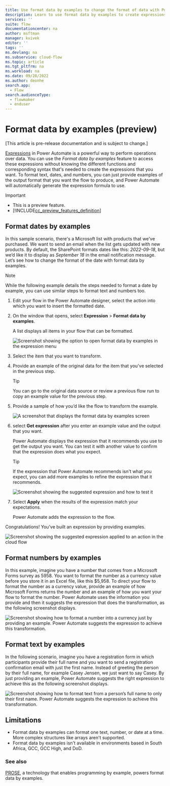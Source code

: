 ```yaml
---
title: Use format data by examples to change the format of data with Power Automate | Microsoft Docs
description: Learn to use format data by examples to create expressions automatically, based on the output you want.
services: ''
suite: flow
documentationcenter: na
author: msftman
manager: kvivek
editor: ''
tags: ''
ms.devlang: na
ms.subservice: cloud-flow
ms.topic: article
ms.tgt_pltfrm: na
ms.workload: na
ms.date: 09/28/2022
ms.author: deonhe
search.app: 
  - Flow
search.audienceType: 
  - flowmaker
  - enduser
---
```


# Format data by examples (preview)

[This article is pre-release documentation and is subject to change.]

[Expressions](./use-expressions-in-conditions.md) in Power Automate is a powerful way to perform operations over data. You can use the *Format data by examples* feature to access these expressions without knowing the different functions and corresponding syntax that's needed to create the expressions that you want. To format text, dates, and numbers, you can just provide examples of the output format that you want the flow to produce, and Power Automate will automatically generate the expression formula to use.

> [!IMPORTANT]
>
> - This is a preview feature.
> - [!INCLUDE[cc_preview_features_definition](includes/cc-preview-features-definition.md)]

## Format dates by examples

In this sample scenario, there's a Microsoft list with products that we've purchased. We want to send an email when the list gets updated with new products. By default, the SharePoint formats dates like this: *2022-09-18*, but we’d like it to display as *September 18* in the email notification message. Let’s see how to change the format of the date with format data by examples.

> [!NOTE]
> While the following example details the steps needed to format a date by example, you can use similar steps to format text and numbers too.

1. Edit your flow in the Power Automate designer, select the action into which you want to insert the formatted date.
1. On the window that opens, select **Expression** > **Format data by examples**.

   A list displays all items in your flow that can be formatted.

   ![Screenshot showing the option to open format data by examples in the expression menu ](media/format-data-by-examples/format-data-by-examples.png)

1. Select the item that you want to transform.
1. Provide an example of the original data for the item that you've selected in the previous step.

   >[!TIP]
   >You can go to the original data source or review a previous flow run to copy an example value for the previous step.

1. Provide a sample of how you’d like the flow to transform the example.  

    ![A screenshot that displays the format data by examples screen](media/format-data-by-examples/data-examples.png)

1. select **Get expression** after you enter an example value and the output that you want.

   Power Automate displays the expression that it recommends you use to get the output you want. You can test it with another value to confirm that the expression does what you expect.

   >[!TIP]
   >If the expression that Power Automate recommends isn't what you expect, you can add more examples to refine the expression that it recommends.

   ![Screenshot showing the suggested expression and how to test it](media/format-data-by-examples/expression-test.png)

1. Select **Apply** when the results of the expression match your expectations.

   Power Automate adds the expression to the flow.

Congratulations! You’ve built an expression by providing examples.  

![Screenshot showing the suggested expression applied to an action in the cloud flow](media/format-data-by-examples/suggested-expression.png)

## Format numbers by examples

In this example, imagine you have a number that comes from a Microsoft Forms survey as 5958. You want to format the number as a currency value before you store it in an Excel file, like this $5,958. To direct your flow to format the number as a currency value, provide an example of how Microsoft Forms returns the number and an example of how you want your flow to format the number. Power Automate uses the information you provide and then it suggests the expression that does the transformation, as the following screenshot displays.

![Screenshot showing how to format a number into a currency just by providing an example. Power Automate suggests the expression to achieve this transformation.](media/format-data-by-examples/example-number.png)

## Format text by examples

In the following scenario, imagine you have a registration form in which participants provide their full name and you want to send a registration confirmation email with just the first name. Instead of greeting the person by their full name, for example Casey Jensen, we just want to say Casey. By just providing an example, Power Automate suggests the right expression to achieve this as the following screenshot displays.

![Screenshot showing how to format text from a person’s full name to only their first name. Power Automate suggests the expression to achieve this transformation.](media/format-data-by-examples/example-text.png)

## Limitations

- Format data by examples can format one text, number, or date at a time. More complex structures like arrays aren't supported.
- Format data by examples isn't available in environments based in South Africa, GCC, GCC High, and DoD.

### See also

[PROSE](https://www.microsoft.com/research/project/prose-framework/), a technology that enables programming by example, powers format data by examples.

